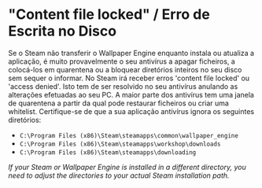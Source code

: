 # "Content file locked" / Erro de Escrita no Disco

Se o Steam não transferir o Wallpaper Engine enquanto instala ou atualiza a aplicação, é muito provavelmente o seu antivírus a apagar ficheiros, a colocá-los em quarentena ou a bloquear diretórios inteiros no seu disco sem sequer o informar. No Steam irá receber erros 'content file locked' ou 'access denied'. Isto tem de ser resolvido no seu antivírus anulando as alterações efetuadas ao seu PC. A maior parte dos antivírus tem uma janela de quarentena a partir da qual pode restaurar ficheiros ou criar uma whitelist. Certifique-se de que a sua aplicação antivírus ignora os seguintes diretórios:

* `C:\Program Files (x86)\Steam\steamapps\common\wallpaper_engine`
* `C:\Program Files (x86)\Steam\steamapps\workshop\downloads`
* `C:\Program Files (x86)\Steam\steamapps\downloading`

*If your Steam or Wallpaper Engine is installed in a different directory, you need to adjust the directories to your actual Steam installation path.*
